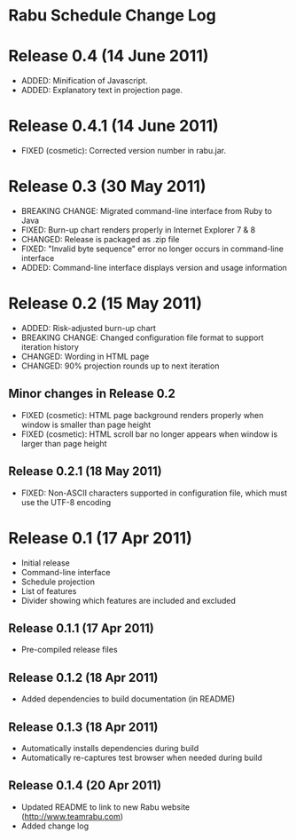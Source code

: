 Rabu Schedule Change Log
========================

Release 0.4 (14 June 2011)
===
* ADDED: Minification of Javascript.
* ADDED: Explanatory text in projection page.

Release 0.4.1 (14 June 2011)
===
* FIXED (cosmetic): Corrected version number in rabu.jar.

Release 0.3 (30 May 2011)
===
* BREAKING CHANGE: Migrated command-line interface from Ruby to Java
* FIXED: Burn-up chart renders properly in Internet Explorer 7 & 8
* CHANGED: Release is packaged as .zip file
* FIXED: "Invalid byte sequence" error no longer occurs in command-line interface
* ADDED: Command-line interface displays version and usage information

Release 0.2 (15 May 2011)
===
* ADDED: Risk-adjusted burn-up chart
* BREAKING CHANGE: Changed configuration file format to support iteration history
* CHANGED: Wording in HTML page
* CHANGED: 90% projection rounds up to next iteration

Minor changes in Release 0.2 
---
* FIXED (cosmetic): HTML page background renders properly when window is smaller than page height
* FIXED (cosmetic): HTML scroll bar no longer appears when window is larger than page height

Release 0.2.1 (18 May 2011)
---
* FIXED: Non-ASCII characters supported in configuration file, which must use the UTF-8 encoding

Release 0.1 (17 Apr 2011)
===
* Initial release
* Command-line interface
* Schedule projection
* List of features
* Divider showing which features are included and excluded

Release 0.1.1 (17 Apr 2011)
---
* Pre-compiled release files

Release 0.1.2 (18 Apr 2011)
---
* Added dependencies to build documentation (in README)

Release 0.1.3 (18 Apr 2011)
---
* Automatically installs dependencies during build
* Automatically re-captures test browser when needed during build

Release 0.1.4 (20 Apr 2011)
---
* Updated README to link to new Rabu website (http://www.teamrabu.com)
* Added change log